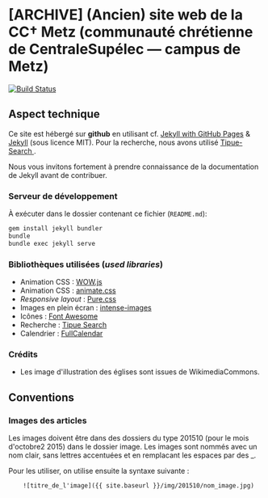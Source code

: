 # [ARCHIVE] (Ancien) site web de la CC† Metz (communauté chrétienne de CentraleSupélec — campus de Metz)

[![Build Status](https://travis-ci.org/cccroix/cccroix.github.io.svg)](https://travis-ci.org/cccroix/cccroix.github.io)


## Aspect technique

Ce site est hébergé sur **github** en utilisant cf. [Jekyll with GitHub Pages](https://help.github.com/articles/using-jekyll-with-pages/) & [Jekyll](http://jekyllrb.com/docs/home/) (sous licence MIT). Pour la recherche, nous avons utilisé [Tipue-Search
](https://github.com/Tipue/Tipue-Search).

Nous vous invitons fortement à prendre connaissance de la documentation de Jekyll avant de contribuer.

### Serveur de développement

À exécuter dans le dossier contenant ce fichier (`README.md`):
```sh
gem install jekyll bundler
bundle
bundle exec jekyll serve
```

### Bibliothèques utilisées (*used libraries*)

- Animation CSS : [WOW.js](https://github.com/matthieua/WOW)
- Animation CSS : [animate.css](https://github.com/daneden/animate.css)
- *Responsive layout* : [Pure.css](http://purecss.io/)
- Images en plein écran : [intense-images](https://github.com/tholman/intense-images)
- Icônes : [Font Awesome](http://fontawesome.io/)
- Recherche : [Tipue Search](https://github.com/Tipue/Tipue-Search)
- Calendrier : [FullCalendar](https://fullcalendar.io)

### Crédits

- Les image d'illustration des églises sont issues de WikimediaCommons.

## Conventions

### Images des articles
Les images doivent être dans des dossiers du type 201510 (pour le mois d'octobre2 2015) dans le dossier image. Les images sont nommés avec un nom clair, sans lettres accentuées et en remplacant les espaces par des _.

Pour les utiliser, on utilise ensuite la syntaxe suivante :
````
    ![titre_de_l'image]({{ site.baseurl }}/img/201510/nom_image.jpg)
````
